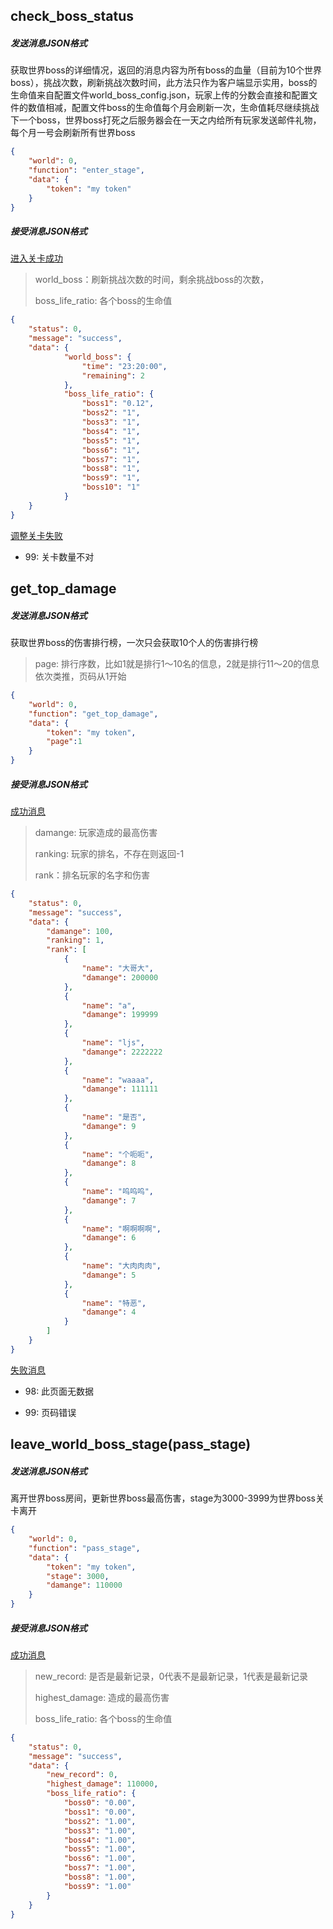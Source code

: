 ## check_boss_status

##### 发送消息JSON格式

获取世界boss的详细情况，返回的消息内容为所有boss的血量（目前为10个世界boss），挑战次数，刷新挑战次数时间，此方法只作为客户端显示实用，boss的生命值来自配置文件world_boss_config.json，玩家上传的分数会直接和配置文件的数值相减，配置文件boss的生命值每个月会刷新一次，生命值耗尽继续挑战下一个boss，世界boss打死之后服务器会在一天之内给所有玩家发送邮件礼物，每个月一号会刷新所有世界boss

```json
{
	"world": 0,
	"function": "enter_stage",
	"data": {
		"token": "my token"
	}
}
```

##### 接受消息JSON格式

[进入关卡成功]()

> world_boss：刷新挑战次数的时间，剩余挑战boss的次数，
>
> boss_life_ratio: 各个boss的生命值

```json
{
	"status": 0,
	"message": "success",
	"data": {
			"world_boss": {
				"time": "23:20:00",
				"remaining": 2
			},
			"boss_life_ratio": {
				"boss1": "0.12",
				"boss2": "1",
				"boss3": "1",
				"boss4": "1",
				"boss5": "1",
				"boss6": "1",
				"boss7": "1",
				"boss8": "1",
				"boss9": "1",
				"boss10": "1"
			}
	}
}
```

[调整关卡失败]()

* 99: 关卡数量不对

## get_top_damage

##### 发送消息JSON格式

获取世界boss的伤害排行榜，一次只会获取10个人的伤害排行榜

>page: 排行序数，比如1就是排行1～10名的信息，2就是排行11～20的信息依次类推，页码从1开始

```json
{ 
	"world": 0,
	"function": "get_top_damage",
	"data": {
		"token": "my token",
    	"page":1
	}
}
```

##### 接受消息JSON格式

[成功消息]()

> damange: 玩家造成的最高伤害
>
> ranking: 玩家的排名，不存在则返回-1
>
> rank：排名玩家的名字和伤害

```json
{
	"status": 0,
	"message": "success",
	"data": {
        "damange": 100, 
        "ranking": 1,
		"rank": [
			{
				"name": "大哥大",
				"damange": 200000
			},
			{
				"name": "a",
				"damange": 199999
			},
			{
				"name": "ljs",
				"damange": 2222222
			},
			{
				"name": "waaaa",
				"damange": 111111
			},
			{
				"name": "是否",
				"damange": 9
			},
			{
				"name": "个呃呃",
				"damange": 8
			},
			{
				"name": "呜呜呜",
				"damange": 7
			},
			{
				"name": "啊啊啊啊",
				"damange": 6
			},
			{
				"name": "大肉肉肉",
				"damange": 5
			},
			{
				"name": "特恶",
				"damange": 4
			}
		]
	}
}
```

[失败消息]()

- 98: 此页面无数据

* 99: 页码错误



## leave_world_boss_stage(pass_stage)

##### 发送消息JSON格式

离开世界boss房间，更新世界boss最高伤害，stage为3000-3999为世界boss关卡离开

```json
{ 
	"world": 0,
	"function": "pass_stage",
	"data": {
		"token": "my token",
        "stage": 3000, 
        "damange": 110000
	}
}
```

##### 接受消息JSON格式

[成功消息]()

>new_record: 是否是最新记录，0代表不是最新记录，1代表是最新记录
>
>highest_damage: 造成的最高伤害
>
>boss_life_ratio: 各个boss的生命值

```json
{
	"status": 0,
	"message": "success",
	"data": {
		"new_record": 0,
		"highest_damage": 110000,
		"boss_life_ratio": {
			"boss0": "0.00",
			"boss1": "0.00",
			"boss2": "1.00",
			"boss3": "1.00",
			"boss4": "1.00",
			"boss5": "1.00",
			"boss6": "1.00",
			"boss7": "1.00",
			"boss8": "1.00",
			"boss9": "1.00"
		}
	}
}
```

























